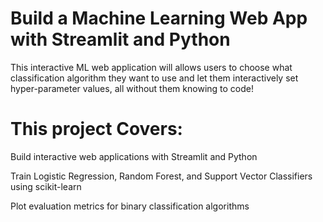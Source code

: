 # Build a Machine Learning Web App with Streamlit and Python
This interactive ML web application will allows users to choose what classification algorithm they want to use and let them interactively set hyper-parameter values, all without them knowing to code!
# This project Covers:

Build interactive web applications with Streamlit and Python

Train Logistic Regression, Random Forest, and Support Vector Classifiers using scikit-learn

Plot evaluation metrics for binary classification algorithms
